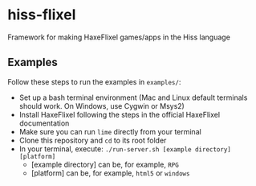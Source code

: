# hiss-flixel
Framework for making HaxeFlixel games/apps in the Hiss language

## Examples
Follow these steps to run the examples in `examples/`:

* Set up a bash terminal environment (Mac and Linux default terminals should work. On Windows, use Cygwin or Msys2)
* Install HaxeFlixel following the steps in the official HaxeFlixel documentation
* Make sure you can run `lime` directly from your terminal
* Clone this repository and `cd` to its root folder
* In your terminal, execute: `./run-server.sh [example directory] [platform]`
    * [example directory] can be, for example, `RPG`
    * [platform] can be, for example, `html5` or `windows`